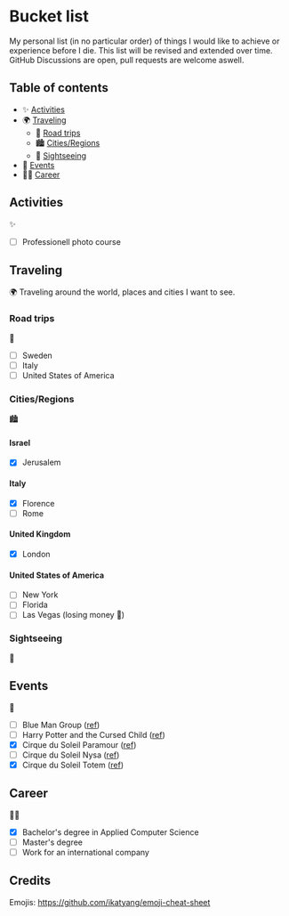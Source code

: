 # Bucket list

My personal list (in no particular order) of things I would like to achieve or experience before I die. This list will be revised and extended over time. GitHub Discussions are open, pull requests are welcome aswell.

## Table of contents

* :sparkles: [Activities](#activities)
* :earth_africa: [Traveling](#traveling)
  * :car: [Road trips](#road-trips)
  * :cityscape:	[Cities/Regions](#cities-regions)
  * :statue_of_liberty: [Sightseeing](#sightseeing)
* :ticket: [Events](#events)
* :man_technologist: [Career](#career)

## Activities

:sparkles:

- [ ] Professionell photo course

## Traveling

:earth_africa: Traveling around the world, places and cities I want to see.

### Road trips

:car:

- [ ] Sweden
- [ ] Italy
- [ ] United States of America
  
###	Cities/Regions

:cityscape:

#### Israel

- [X] Jerusalem
  
#### Italy

- [X] Florence
- [ ] Rome

#### United Kingdom

- [X] London

#### United States of America

- [ ] New York
- [ ] Florida
- [ ] Las Vegas (losing money :money_with_wings:)

### Sightseeing

:statue_of_liberty:

## Events

:ticket:

- [ ] Blue Man Group ([ref](https://www.stage-entertainment.de/musicals-shows/blue-man-group-berlin))
- [ ] Harry Potter and the Cursed Child ([ref](https://www.harry-potter-theater.de/))
- [X] Cirque du Soleil Paramour ([ref](https://www.cirquedusoleil.com/paramour))
- [ ] Cirque du Soleil Nysa ([ref](https://www.cirquedusoleil.com/nysa))
- [X] Cirque du Soleil Totem ([ref](https://www.cirquedusoleil.com/totem))

## Career

:man_technologist:

- [X] Bachelor's degree in Applied Computer Science
- [ ] Master's degree
- [ ] Work for an international company

## Credits

Emojis: https://github.com/ikatyang/emoji-cheat-sheet
